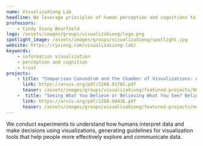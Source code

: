 ```yaml
---
name: VisualizaXiong Lab
headline: We leverage principles of human perception and cognitions to design better visualizations.
professors: 
    - Cindy Xiong Bearfield
logo: /assets/images/groups/visualizaXiong/logo.png
spotlight_image: /assets/images/groups/visualizaXiong/spotlight.jpg
website: https://cyxiong.com/visualizaxiong-lab/
keywords:
    - information visualization
    - perception and cognition
    - trust
projects:
    - title: "Comparison Conundrum and the Chamber of Visualizations: An Exploration of How Language Influences Visual Design"
      link: https://arxiv.org/pdf/2208.03785.pdf
      teaser: /assets/images/groups/visualizaXiong/featured-projects/NLVis.png
    -  title: "Seeing What You Believe or Believing What You See? Belief Biases Correlation Estimation"
      link: https://arxiv.org/pdf/2208.04436.pdf
      teaser: /assets/images/groups/visualizaXiong/featured-projects/motivated-scatterplot.png
---
```

We conduct experiments to understand how humans interpret data and make decisions using visualizations, generating guidelines for visualization tools that help people more effectively explore and communicate data. 

